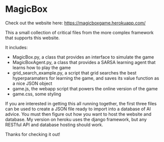 # MagicBox
Check out the website here: https://magicboxgame.herokuapp.com/

This a small collection of critical files from the more complex framework that supports this website. 

It includes:
- MagicBox.py, a class that provides an interface to simulate the game
- MagicBoxAgent.py, a class that provides a SARSA learning agent that learns how to play the game
- grid_search_example.py, a script that grid searches the best hyperparamaters for learning the game, and saves its value function as a nice JSON object
- game.js, the webapp script that powers the online version of the game
- game.css, some styling

If you are interested in getting this all running together, the first three files can be used to create a JSON file ready to import into a database of AI advice. You must then figure out how you want to host the website and database. My version on heroku uses the django framework, but any RESTful API and database hosting should work. 

Thanks for checking it out! 
